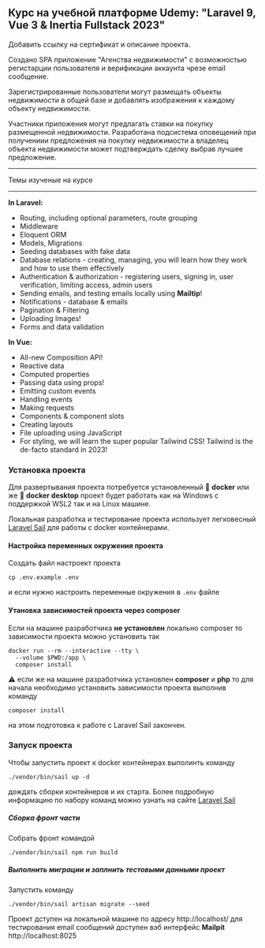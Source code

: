 ## Курс на учебной платформе Udemy: "Laravel 9, Vue 3 & Inertia Fullstack 2023"

Добавить ссылку на сертификат и описание проекта.

Создано SPA приложение "Агенства недвижимости" с возможностью
регистарции пользователя и верификации аккаунта чрезе
email сообщение.

Зарегистрированные пользователи могут
размещать объекты недвижимости в общей базе и добавлять
изображения к каждому объекту недвижимости.

Участники приложения могут предлагать ставки
на покупку размещенной недвижимости. Разработана подсистема оповещений при получениии
предложения на покупку недвижимости а владелец
объекта недвижимости может подтверждать сделку выбрав лучшее
предложение.

___
Темы изученые на курсе
____

**In Laravel:**

* Routing, including optional parameters, route grouping
* Middleware
* Eloquent ORM
* Models, Migrations
* Seeding databases with fake data
* Database relations - creating, managing, you will learn how they work and how to use them effectively
* Authentication & authorization - registering users, signing in, user verification, limiting access, admin users
* Sending emails, and testing emails locally using **Mailtip**!
* Notifications - database & emails
* Pagination & Filtering
* Uploading Images!
* Forms and data validation

**In Vue:**

* All-new Composition API!
* Reactive data
* Computed properties
* Passing data using props!
* Emitting custom events
* Handling events
* Making requests
* Components & component slots
* Creating layouts
* File uploading using JavaScript
* For styling, we will learn the super popular Tailwind CSS! Tailwind is the de-facto standard in 2023!

### Установка проекта

Для развертывания проекта потребуется установленный
🐳 **docker** или же 🐋 **docker desktop** проект будет работать
как на Windows с поддержкой WSL2 так и на Linux машине.

Локальная разработка и тестирование проекта использует
легковесный [Laravel Sail](https://laravel.com/docs/9.x/sail)
для работы с docker контейнерами.

#### Настройка переменных окружения проекта

Создать файл настроект проекта

```shell
cp .env.example .env
```

и если нужно настроить переменные окружения в `.env` файле

#### Утановка зависимостей проекта через composer

Если на машине разработчика **не установлен** локально composer
то зависимости проекта можно установить так

```shell
docker run --rm --interactive --tty \
  --volume $PWD:/app \
  composer install
```

⚠ если же на машине разработчика установлен **composer** и **php**
то для начала необходимо установить зависимости
проекта выполнив команду

```shell
composer install
```

на этом подготовка к работе с Laravel Sail закончен.

### Запуск проекта

Чтобы запустить проект к docker контейнерах выполинть команду

```shell
./vendor/bin/sail up -d
```

дождать сборки контейнеров и их старта. Более подробную информацию
по набору команд можно узнать на сайте
[Laravel Sail](https://laravel.com/docs/9.x/sail)

##### Сборка фронт части

Собрать фронт командой

```shell
./vendor/bin/sail npm run build
```

##### Выполнить миграции и заплнить тестовыми данными проект

Запустить команду

```shell
./vendor/bin/sail artisan migrate --seed
```

Проект дступен на локальной машине по адресу
http://localhost/
для тестирования email сообщений доступен вэб интерфейс
**Mailpit** http://localhost:8025
